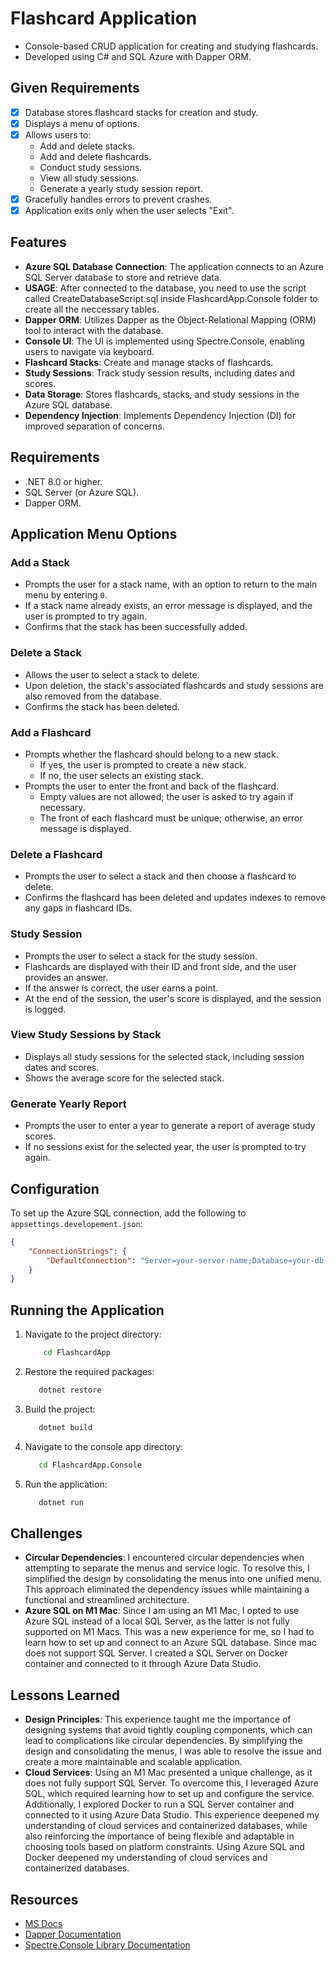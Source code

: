 # Flashcard Application

-   Console-based CRUD application for creating and studying flashcards.
-   Developed using C# and SQL Azure with Dapper ORM.

## Given Requirements
-   [x] Database stores flashcard stacks for creation and study.
-   [x] Displays a menu of options.
-   [x] Allows users to:
    -   Add and delete stacks.
    -   Add and delete flashcards.
    -   Conduct study sessions.
    -   View all study sessions.
    -   Generate a yearly study session report.
-   [x] Gracefully handles errors to prevent crashes.
-   [x] Application exits only when the user selects "Exit".

## Features

-   **Azure SQL Database Connection**: The application connects to an Azure SQL Server database to store and retrieve data.
-   **USAGE**: After connected to the database, you need to use the script called CreateDatabaseScript.sql inside FlashcardApp.Console folder  to create all the    neccessary tables.
-   **Dapper ORM**: Utilizes Dapper as the Object-Relational Mapping (ORM) tool to interact with the database.
-   **Console UI**: The UI is implemented using Spectre.Console, enabling users to navigate via keyboard.
-   **Flashcard Stacks**: Create and manage stacks of flashcards.
-   **Study Sessions**: Track study session results, including dates and scores.
-   **Data Storage**: Stores flashcards, stacks, and study sessions in the Azure SQL database.
-   **Dependency Injection**: Implements Dependency Injection (DI) for improved separation of concerns.

## Requirements

-   .NET 8.0 or higher.
-   SQL Server (or Azure SQL).
-   Dapper ORM.

## Application Menu Options

### Add a Stack

-   Prompts the user for a stack name, with an option to return to the main menu by entering `0`.
-   If a stack name already exists, an error message is displayed, and the user is prompted to try again.
-   Confirms that the stack has been successfully added.

### Delete a Stack

-   Allows the user to select a stack to delete.
-   Upon deletion, the stack's associated flashcards and study sessions are also removed from the database.
-   Confirms the stack has been deleted.

### Add a Flashcard

-   Prompts whether the flashcard should belong to a new stack.
    -   If yes, the user is prompted to create a new stack.
    -   If no, the user selects an existing stack.
-   Prompts the user to enter the front and back of the flashcard.
    -   Empty values are not allowed; the user is asked to try again if necessary.
    -   The front of each flashcard must be unique; otherwise, an error message is displayed.

### Delete a Flashcard

-   Prompts the user to select a stack and then choose a flashcard to delete.
-   Confirms the flashcard has been deleted and updates indexes to remove any gaps in flashcard IDs.

### Study Session

-   Prompts the user to select a stack for the study session.
-   Flashcards are displayed with their ID and front side, and the user provides an answer.
-   If the answer is correct, the user earns a point.
-   At the end of the session, the user's score is displayed, and the session is logged.

### View Study Sessions by Stack

-   Displays all study sessions for the selected stack, including session dates and scores.
-   Shows the average score for the selected stack.

### Generate Yearly Report

-   Prompts the user to enter a year to generate a report of average study scores.
-   If no sessions exist for the selected year, the user is prompted to try again.

## Configuration

To set up the Azure SQL connection, add the following to `appsettings.developement.json`:

```json
{
    "ConnectionStrings": {
        "DefaultConnection": "Server=your-server-name;Database=your-db-name;User Id=your-username;Password=your-password;"
    }
}
```

## Running the Application

1. Navigate to the project directory:
    ```bash
        cd FlashcardApp
    ```
2. Restore the required packages:
     ```bash
        dotnet restore
    ```
3. Build the project:
     ```bash
        dotnet build
    ```
4. Navigate to the console app directory:
     ```bash
        cd FlashcardApp.Console
    ```
5. Run the application:
     ```bash
        dotnet run
    ```

## Challenges

- **Circular Dependencies**: I encountered circular dependencies when attempting to separate the menus and service logic. To resolve this, I simplified the design by consolidating the menus into one unified menu. This approach eliminated the dependency issues while maintaining a functional and streamlined architecture.
- **Azure SQL on M1 Mac**: Since I am using an M1 Mac, I opted to use Azure SQL instead of a local SQL Server, as the latter is not fully supported on M1 Macs. This was a new experience for me, so I had to learn how to set up and connect to an Azure SQL database. Since mac does not support SQL Server. I created a SQL Server on Docker container and connected to it through Azure Data Studio.

## Lessons Learned

- **Design Principles**: This experience taught me the importance of designing systems that avoid tightly coupling components, which can lead to complications like circular dependencies. By simplifying the design and consolidating the menus, I was able to resolve the issue and create a more maintainable and scalable application.
- **Cloud Services**: Using an M1 Mac presented a unique challenge, as it does not fully support SQL Server. To overcome this, I leveraged Azure SQL, which required learning how to set up and configure the service. Additionally, I explored Docker to run a SQL Server container and connected to it using Azure Data Studio. This experience deepened my understanding of cloud services and containerized databases, while also reinforcing the importance of being flexible and adaptable in choosing tools based on platform constraints. Using Azure SQL and Docker deepened my understanding of cloud services and containerized databases.

## Resources

-   [MS Docs](https://docs.microsoft.com/en-us/dotnet/)
-   [Dapper Documentation](https://www.learndapper.com/)
-   [Spectre.Console Library Documentation](https://spectreconsole.net/cli/exceptions)
